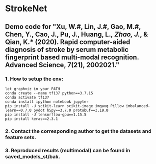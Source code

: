 # StrokeNet
## Demo code for "Xu, W.#, Lin, J.#, Gao, M.#, Chen, Y., Cao, J., Pu, J., Huang, L.*, Zhao, J.*, & Qian, K.* (2020). Rapid computer-aided diagnosis of stroke by serum metabolic fingerprint based multi-modal recognition. Advanced Science, 7(21), 2002021."

### 1. How to setup the env:
```
let graphviz in your PATH
conda create --name tf137 python==3.7.15
conda activate tf137
conda install ipython notebook jupyter
pip install -U scikit-learn scikit-image imgaug Pillow imbalanced-learn==0.7.0 pydot h5py==3.7.0 protobuf==3.19.0
pip install -U tensorflow-gpu==1.15.5 
pip install keras==2.3.1
```

### 2. Contact the corresponding author to get the datasets and feature sets.

### 3. Reproduced results (multimodal) can be found in saved_models_st/bak.











